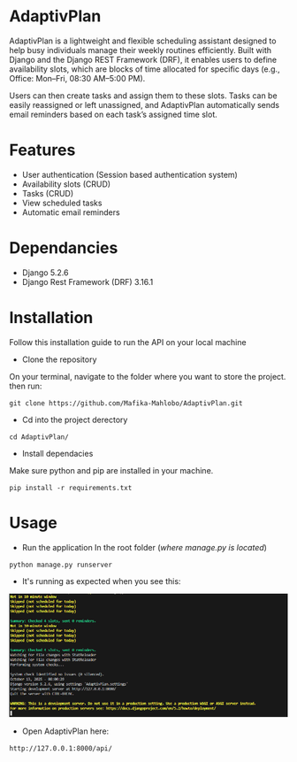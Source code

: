 # AdaptivPlan

AdaptivPlan is a lightweight and flexible scheduling assistant designed to help busy individuals manage their weekly routines efficiently.
Built with Django and the Django REST Framework (DRF), it enables users to define availability slots, which are blocks of time allocated for specific days (e.g., Office: Mon–Fri, 08:30 AM–5:00 PM).

Users can then create tasks and assign them to these slots. Tasks can be easily reassigned or left unassigned, and AdaptivPlan automatically sends email reminders based on each task’s assigned time slot.

# Features

- User authentication (Session based authentication system)
- Availability slots (CRUD)
- Tasks (CRUD)
- View scheduled tasks
- Automatic email reminders

# Dependancies

- Django 5.2.6
- Django Rest Framework (DRF) 3.16.1

# Installation

Follow this installation guide to run the API on your local machine

- Clone the repository

On your terminal, navigate to the folder where you want to store the project. then run:
 ```
git clone https://github.com/Mafika-Mahlobo/AdaptivPlan.git
 ```

- Cd into the project derectory
```
cd AdaptivPlan/
```

- Install dependacies

Make sure python and pip are installed in your machine.
```
pip install -r requirements.txt
```

# Usage

- Run the application
In the root folder (*where manage.py is located*)
```
python manage.py runserver
```

- It's running as expected when you see this:

![App screenshot](demo.PNG)

- Open AdaptivPlan here:
```
http://127.0.0.1:8000/api/
```
